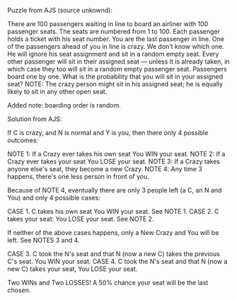 Puzzle from AJS (source unkownd):

There are 100 passengers waiting in line to board an airliner with 100 passenger seats.
The seats are numbered from 1 to 100.
Each passenger holds a ticket with his seat number.
You are the last passenger in line.
One of the passengers ahead of you in line is crazy.
We don’t know which one. He will ignore his seat assignment and sit in a random empty seat.
Every other passenger will sit in their assigned seat — unless it is already taken, 
in which case they too will sit in a random empty passenger seat.
Passengers board one by one.
What is the probability that you will sit in your assigned seat?
NOTE: The crazy person might sit in his assigned seat; he is equally likely to sit in any other open seat.

Added note: boarding order is random.

Solution from AJS:

If C is crazy, and N is normal and Y is you, then there only 4 possible outcomes:

NOTE  1: If a Crazy ever takes his own seat  You WIN your seat.
NOTE  2: If a Crazy ever takes your seat  You LOSE your seat.
NOTE  3: If a Crazy takes anyone else's seat, they become a new Crazy.
NOTE  4: Any time 3 happens, there's one less person in front of you.

Because of NOTE 4, eventually there are only 3 people left (a C, an N and You) and only 4 possible cases:

CASE 1. C takes his own seat  You WIN your seat. See NOTE 1.
CASE 2. C takes your seat: You LOSE your seat. See NOTE 2. 

If neither of the above cases happens, only a New Crazy and You will be left. See NOTES 3 and 4. 

CASE 3. C took the N's seat and that N (now a new C)  takes the previous C's seat.  You WIN your seat.
CASE 4. C took the N's seat and that N (now a new C) takes your seat,  You LOSE your seat.

Two WINs and Two LOSSES! A 50% chance your seat will be the last chosen.

